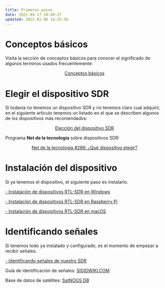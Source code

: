 ```yaml
---
title: Primeros pasos
date: 2021-04-17 10:49:27
updated: 2022-01-06 14:55:56
---
```



# Conceptos básicos

Visita la sección de conceptos básicos para conocer el significado de algunos terminos usados frecuentemente:
[<center>Conceptos básicos</center>](/conceptos-basicos/)

# Elegir el dispositivo SDR

Si todavía no tenemos un dispositivo SDR y no tenemos claro cual adquirir, en el siguiente artículo tenemos un listado en el que se describen algunos de los dispositivos más recomendados:

[<center>Elección del dispositivo SDR</center>](/eleccion-sdr/)

Programa **Net de la tecnología** sobre dispositivos SDR:
[<center>Net de la tecnología #286: ¿Qué dispositivo elegir?</center>](https://youtu.be/bIQQoDG1neY?t=4210)

# Instalación del dispositivo

Si ya tenemos el dispositivo, el siguiente paso es instalarlo.

[- Instalación de dispositivos RTL-SDR en Windows](/instalacion-rtlsdr-windows/)

[- Instalación de dispositivos RTL-SDR en Raspberry Pi](/instalacion-rtlsdr-raspberrypi/)

[- Instalación de dispositivos RTL-SDR en macOS](/instalacion-rtlsdr-macos/)

# Identificando señales

Si tenemos todo ya instalado y configurado, es el momento de empezar a recibir señales.

[- Identificando señales de nuestro SDR](https://www.youtube.com/watch?v=fOuuXYXcJLk)

Guía de identificación de señales: [SIGIDWIKI.COM](https://www.sigidwiki.com/wiki/Signal_Identification_Guide)

Base de datos de satélites: [SatNOGS DB](https://db.satnogs.org/)
